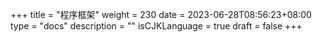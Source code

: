 +++
title = "程序框架"
weight = 230
date = 2023-06-28T08:56:23+08:00
type = "docs"
description = ""
isCJKLanguage = true
draft = false
+++